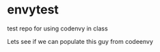 # envytest
test repo for using codenvy in class

Lets see if we can populate this guy from codeenvy
